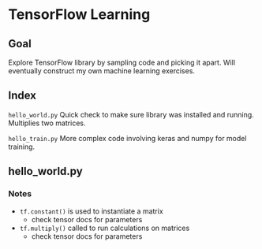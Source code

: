 # TensorFlow Learning
## Goal
Explore TensorFlow library by sampling code and picking it apart.  Will eventually construct my own machine learning exercises.

## Index
`hello_world.py` Quick check to make sure library was installed and running.  Multiplies two matrices.

`hello_train.py` More complex code involving keras and numpy for model training.

## hello_world.py
### Notes
- `tf.constant()` is used to instantiate a matrix
	- check tensor docs for parameters
- `tf.multiply()` called to run calculations on matrices
	- check tensor docs for parameters